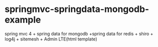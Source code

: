 # springmvc-springdata-mongodb-example
spring mvc 4 + spring  data for mongodb +spring data  for redis + shiro + log4j + sitemesh + Admin LTE(html template)
